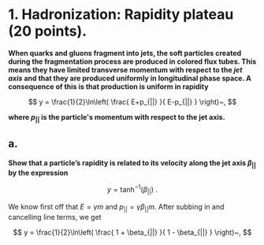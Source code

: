 

# 1. Hadronization: Rapidity plateau (20 points).

**When quarks and gluons fragment into jets, the soft particles created during the fragmentation process are produced in colored flux tubes. This means they have limited transverse momentum with respect to the *jet axis* and that they are produced uniformly in longitudinal phase space. A consequence of this is that production is uniform in rapidity**

$$
y = \frac{1}{2}\ln\left(
    \frac{
        E+p_{||}
        }{
        E-p_{||}
    } 
\right)~,
$$

**where $p_{||}$ is the particle's momentum with respect to the jet axis.**

## a.

**Show that a particle’s rapidity is related to its velocity along the jet axis $\beta_{||}$ by the expression**

$$
y = \tanh^{-1}(\beta_{||})~.
$$

We know first off that $E=\gamma m$ and $p_{||}=\gamma \beta_{||} m$.
After subbing in and cancelling line terms, we get

$$
y = \frac{1}{2}\ln\left(
    \frac{
        1 + \beta_{||}
        }{
        1 - \beta_{||}
    } 
\right)~,
$$